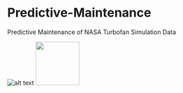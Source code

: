 # Predictive-Maintenance
Predictive Maintenance of NASA Turbofan Simulation Data



  ![alt text](https://assets.bwbx.io/images/users/iqjWHBFdfxIU/ilRo9S2KfRjI/v1/1000x-1.jpg)
  <img src="https://assets.bwbx.io/images/users/iqjWHBFdfxIU/ilRo9S2KfRjI/v1/1000x-1.jpg" width="100" height="100">

